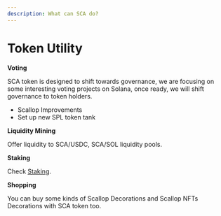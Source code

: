 ```yaml
---
description: What can SCA do?
---
```


# Token Utility

**Voting**

SCA token is designed to shift towards governance, we are focusing on some interesting voting projects on Solana, once ready, we will shift governance to token holders.

* Scallop Improvements
* Set up new SPL token tank

**Liquidity Mining**

Offer liquidity to SCA/USDC, SCA/SOL liquidity pools.

**Staking**

Check [Staking](staking.md).

**Shopping**

You can buy some kinds of Scallop Decorations and Scallop NFTs Decorations with SCA token too.



&#x20;
